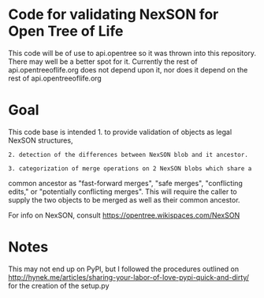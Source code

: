 # Code for validating NexSON for Open Tree of Life

This code will be of use to api.opentree so it was thrown into
this repository. There may well be a better spot for it.
Currently the rest of api.opentreeoflife.org does not depend 
upon it, nor does it depend on the rest of api.opentreeoflife.org

# Goal

This code base is intended
    1. to provide validation of objects as legal NexSON structures,

    2. detection of the differences between NexSON blob and it ancestor.

    3. categorization of merge operations on 2 NexSON blobs which share a
common ancestor as "fast-forward merges", "safe merges", "conflicting edits,"
or "potentially conflicting merges". This will require the caller to supply the
two objects to be merged as well as their common ancestor. 

For info on NexSON, consult https://opentree.wikispaces.com/NexSON

# Notes

This may not end up on PyPI, but I followed the procedures outlined on
    http://hynek.me/articles/sharing-your-labor-of-love-pypi-quick-and-dirty/
for the creation of the setup.py
